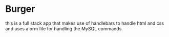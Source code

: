 # Burger
this is a full stack app that makes use of handlebars to handle html and css and uses a orm file for handling the MySQL commands.
